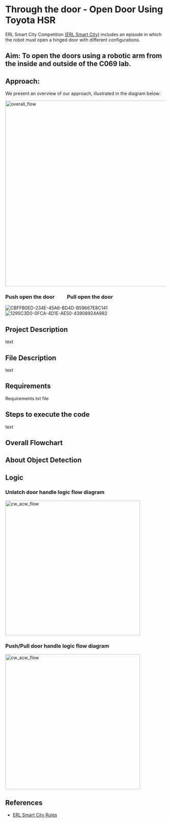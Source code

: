 # Through the door - Open Door Using Toyota HSR

ERL Smart City Competition [(ERL Smart City)](https://drive.google.com/drive/folders/1JdzsFmyMRUSpbQqrBfvmKB-dQl6YlOJ6) includes an episode in which the robot must open a hinged door with different configurations.​

## Aim:  To open the doors using a robotic arm from the inside and outside of the C069 lab.​

## Approach:​

We present an overview of our approach, illustrated in the diagram below:

<img width="582" alt="overall_flow" src="https://github.com/HBRS-SDP/ss23-door_open/assets/47587089/512cbb90-8f47-4f9a-aad0-11a883e213cf">



### Push open the door &nbsp;&nbsp;&nbsp;&nbsp;&nbsp;&nbsp;&nbsp;&nbsp;&nbsp;Pull open the door
![CBFFB0ED-234E-45A6-BD4D-B59667E8C141](https://github.com/HBRS-SDP/ss23-door_open/assets/47587089/a55c0534-9eb5-4d66-b825-07582c359031)
&nbsp;&nbsp;&nbsp;&nbsp;![1295C3D0-0FCA-4D1E-AE50-43908924A982](https://github.com/HBRS-SDP/ss23-door_open/assets/47587089/896b1d15-31a9-4963-bd02-3fdf33db53a4)

### 

## Project Description

text 

## File Description 

text

## Requirements

Requirements.txt file

## Steps to execute the code

text

## Overall Flowchart

## About Object Detection

## Logic 

### Unlatch door handle logic flow diagram
<img width="423" alt="cw_acw_flow" src="https://github.com/HBRS-SDP/ss23-door_open/assets/47587089/45514bf1-d996-4632-88b0-7d487627c9a3">

### Push/Pull door handle logic flow diagram
<img width="423" alt="cw_acw_flow" src="https://github.com/HBRS-SDP/ss23-door_open/assets/47587089/149e4b81-32a9-48fb-a42b-f1be17e7055e">




## References

* [ERL Smart City Rules](https://drive.google.com/drive/folders/1JdzsFmyMRUSpbQqrBfvmKB-dQl6YlOJ6)

